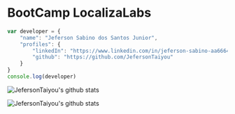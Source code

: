 # BootCamp LocalizaLabs

``` js
var developer = {
    "name": "Jeferson Sabino dos Santos Junior",
    "profiles": {
        "linkedIn": "https://www.linkedin.com/in/jeferson-sabino-aa6664184/",
        "github": "https://github.com/JefersonTaiyou"
    }
}
console.log(developer)
```
![JefersonTaiyou's github stats](https://github-readme-stats.vercel.app/api?username=JefersonTaiyou&show_icons=true&title_color=fff&icon_color=79ff97&text_color=9f9f9f&bg_color=151515)

![JefersonTaiyou's github stats](https://github-readme-stats.vercel.app/api/top-langs/?username=JefersonTaiyou&title_color=fff&layout=compact&theme=midnight-purple)

<!---
JefersonTaiyou/JefersonTaiyou is a ✨ special ✨ repository because its `README.md` (this file) appears on your GitHub profile.
You can click the Preview link to take a look at your changes.
--->





